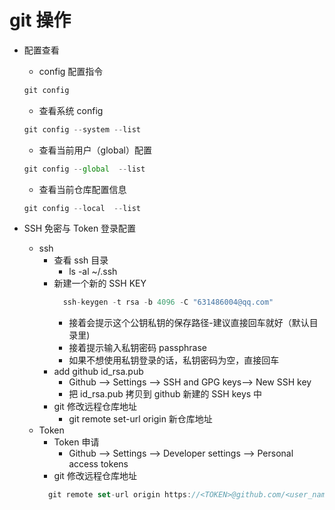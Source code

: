 # git 操作

- 配置查看

  - config 配置指令

  ```js
  git config
  ```

  - 查看系统 config

  ```js
  git config --system --list
  ```

  - 查看当前用户（global）配置

  ```js
  git config --global  --list
  ```

  - 查看当前仓库配置信息

  ```js
  git config --local  --list
  ```

- SSH 免密与 Token 登录配置
  - ssh
    - 查看 ssh 目录
      - ls -al ~/.ssh
    - 新建一个新的 SSH KEY
      ```js
        ssh-keygen -t rsa -b 4096 -C "631486004@qq.com"
      ```
      - 接着会提示这个公钥私钥的保存路径-建议直接回车就好（默认目录里)
      - 接着提示输入私钥密码 passphrase
      - 如果不想使用私钥登录的话，私钥密码为空，直接回车
    - add github id_rsa.pub
      - Github --> Settings --> SSH and GPG keys--> New SSH key
      - 把 id_rsa.pub 拷贝到 github 新建的 SSH keys 中
    - git 修改远程仓库地址
      - git remote set-url origin 新仓库地址
  - Token
    - Token 申请
      - Github --> Settings --> Developer settings --> Personal access tokens
    - git 修改远程仓库地址
    ```js
      git remote set-url origin https://<TOKEN>@github.com/<user_name>/<repo_name>.git
    ```
